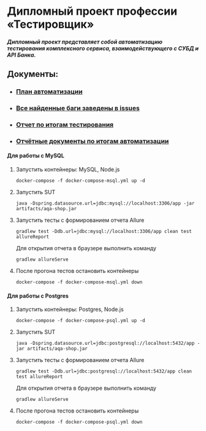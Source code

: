 # Дипломный проект профессии «Тестировщик»

##### Дипломный проект представляет собой автоматизацию тестирования комплексного сервиса, взаимодействующего с СУБД и API Банка.

## Документы:
* ### [План автоматизации](https://github.com/VEAlekseev/Diploma/tree/master/Docs/Plan.md)

* ### [Все найденные баги заведены в issues](https://github.com/VEAlekseev/Diploma/issues) 

* ### [Отчет по итогам тестирования](https://github.com/VEAlekseev/Diploma/tree/master/Docs/Report.md)

* ### [Отчётные документы по итогам автоматизации](https://github.com/VEAlekseev/Diploma/tree/master/Docs/Summary.md)

#### Для работы с MySQL
1. Запустить контейнеры: MySQL, Node.js
    ```
    docker-compose -f docker-compose-msql.yml up -d
    ```
1. Запустить SUT
    ```
    java -Dspring.datasource.url=jdbc:mysql://localhost:3306/app -jar artifacts/aqa-shop.jar
    ```

1. Запустить тесты с формированием отчета Allure
    ```
    gradlew test -Ddb.url=jdbc:mysql://localhost:3306/app clean test allureReport

    ```
   Для открытия отчета в браузере выполнить команду 
      ```
      gradlew allureServe
      ```
   
1. После прогона тестов остановить контейнеры
    ```
    docker-compose -f docker-compose-msql.yml down
    ```
   
#### Для работы с Postgres
1. Запустить контейнеры: Postgres, Node.js
    ```
    docker-compose -f docker-compose-psql.yml up -d
    ```
1. Запустить SUT
    ```
    java -Dspring.datasource.url=jdbc:postgresql://localhost:5432/app -jar artifacts/aqa-shop.jar
    ```

1. Запустить тесты с формированием отчета Allure
    ```
    gradlew test -Ddb.url=jdbc:postgresql://localhost:5432/app clean test allureReport
    ```
   Для открытия отчета в браузере выполнить команду 
      ```
      gradlew allureServe
      ```
1. После прогона тестов остановить контейнеры
    ```
    docker-compose -f docker-compose-psql.yml down
    ```
